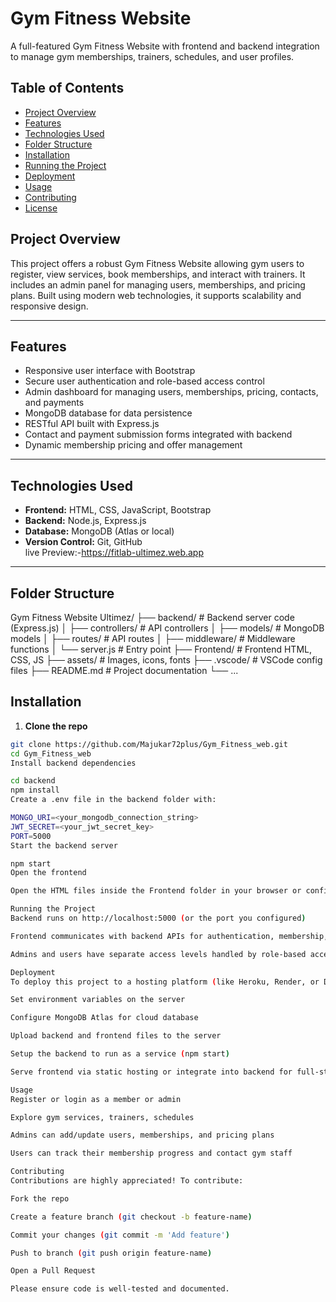 # Gym Fitness Website

A full-featured Gym Fitness Website with frontend and backend integration to manage gym memberships, trainers, schedules, and user profiles.

## Table of Contents

- [Project Overview](#project-overview)  
- [Features](#features)  
- [Technologies Used](#technologies-used)  
- [Folder Structure](#folder-structure)  
- [Installation](#installation)  
- [Running the Project](#running-the-project)  
- [Deployment](#deployment)  
- [Usage](#usage)  
- [Contributing](#contributing)  
- [License](#license)  

## Project Overview

This project offers a robust Gym Fitness Website allowing gym users to register, view services, book memberships, and interact with trainers. It includes an admin panel for managing users, memberships, and pricing plans. Built using modern web technologies, it supports scalability and responsive design.

---

## Features

- Responsive user interface with Bootstrap  
- Secure user authentication and role-based access control  
- Admin dashboard for managing users, memberships, pricing, contacts, and payments  
- MongoDB database for data persistence  
- RESTful API built with Express.js  
- Contact and payment submission forms integrated with backend  
- Dynamic membership pricing and offer management  

---

## Technologies Used

- **Frontend:** HTML, CSS, JavaScript, Bootstrap  
- **Backend:** Node.js, Express.js  
- **Database:** MongoDB (Atlas or local)  
- **Version Control:** Git, GitHub  
live Preview:-https://fitlab-ultimez.web.app
---

## Folder Structure

Gym Fitness Website Ultimez/
├── backend/ # Backend server code (Express.js)
│ ├── controllers/ # API controllers
│ ├── models/ # MongoDB models
│ ├── routes/ # API routes
│ ├── middleware/ # Middleware functions
│ └── server.js # Entry point
├── Frontend/ # Frontend HTML, CSS, JS
├── assets/ # Images, icons, fonts
├── .vscode/ # VSCode config files
├── README.md # Project documentation
└── ...

## Installation

1. **Clone the repo**
```bash
git clone https://github.com/Majukar72plus/Gym_Fitness_web.git
cd Gym_Fitness_web
Install backend dependencies

cd backend
npm install
Create a .env file in the backend folder with:

MONGO_URI=<your_mongodb_connection_string>
JWT_SECRET=<your_jwt_secret_key>
PORT=5000
Start the backend server

npm start
Open the frontend

Open the HTML files inside the Frontend folder in your browser or configure a static server.

Running the Project
Backend runs on http://localhost:5000 (or the port you configured)

Frontend communicates with backend APIs for authentication, membership, and data fetching

Admins and users have separate access levels handled by role-based access control

Deployment
To deploy this project to a hosting platform (like Heroku, Render, or DigitalOcean):

Set environment variables on the server

Configure MongoDB Atlas for cloud database

Upload backend and frontend files to the server

Setup the backend to run as a service (npm start)

Serve frontend via static hosting or integrate into backend for full-stack deployment

Usage
Register or login as a member or admin

Explore gym services, trainers, schedules

Admins can add/update users, memberships, and pricing plans

Users can track their membership progress and contact gym staff

Contributing
Contributions are highly appreciated! To contribute:

Fork the repo

Create a feature branch (git checkout -b feature-name)

Commit your changes (git commit -m 'Add feature')

Push to branch (git push origin feature-name)

Open a Pull Request

Please ensure code is well-tested and documented.
